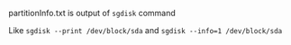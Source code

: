 partitionInfo.txt is output of `sgdisk` command

Like `sgdisk --print /dev/block/sda` and `sgdisk --info=1 /dev/block/sda`
